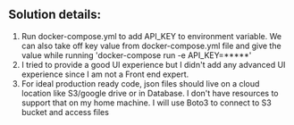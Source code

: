 ## Solution details:

1. Run docker-compose.yml to add API_KEY to environment variable. We can also take off key value from docker-compose.yml file and give the value while running 'docker-compose run -e API_KEY=*****'
2. I tried to provide a good UI experience but I didn't add any advanced UI experience since I am not a Front end expert.
3. For ideal production ready code, json files should live on a cloud location like S3/google drive or in Database. I don't have resources to support that on my home machine.
 I will use Boto3 to connect to S3 bucket and access files
